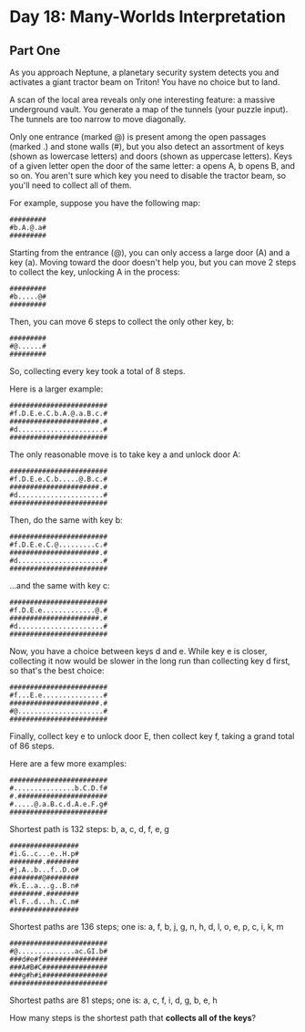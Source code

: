 # Day 18: Many-Worlds Interpretation

## Part One

As you approach Neptune, a planetary security system detects you and activates a giant tractor beam on Triton! You have no choice but to land.

A scan of the local area reveals only one interesting feature: a massive underground vault. You generate a map of the tunnels (your puzzle input). The tunnels are too narrow to move diagonally.

Only one entrance (marked @) is present among the open passages (marked .) and stone walls (#), but you also detect an assortment of keys (shown as lowercase letters) and doors (shown as uppercase letters). Keys of a given letter open the door of the same letter: a opens A, b opens B, and so on. You aren't sure which key you need to disable the tractor beam, so you'll need to collect all of them.

For example, suppose you have the following map:

    #########
    #b.A.@.a#
    #########

Starting from the entrance (@), you can only access a large door (A) and a key (a). Moving toward the door doesn't help you, but you can move 2 steps to collect the key, unlocking A in the process:

    #########
    #b.....@#
    #########

Then, you can move 6 steps to collect the only other key, b:

    #########
    #@......#
    #########

So, collecting every key took a total of 8 steps.

Here is a larger example:

    ########################
    #f.D.E.e.C.b.A.@.a.B.c.#
    ######################.#
    #d.....................#
    ########################

The only reasonable move is to take key a and unlock door A:

    ########################
    #f.D.E.e.C.b.....@.B.c.#
    ######################.#
    #d.....................#
    ########################

Then, do the same with key b:

    ########################
    #f.D.E.e.C.@.........c.#
    ######################.#
    #d.....................#
    ########################

...and the same with key c:

    ########################
    #f.D.E.e.............@.#
    ######################.#
    #d.....................#
    ########################

Now, you have a choice between keys d and e. While key e is closer, collecting it now would be slower in the long run than collecting key d first, so that's the best choice:
    
    ########################
    #f...E.e...............#
    ######################.#
    #@.....................#
    ########################

Finally, collect key e to unlock door E, then collect key f, taking a grand total of 86 steps.

Here are a few more examples:

    ########################
    #...............b.C.D.f#
    #.######################
    #.....@.a.B.c.d.A.e.F.g#
    ########################

Shortest path is 132 steps: b, a, c, d, f, e, g

    #################
    #i.G..c...e..H.p#
    ########.########
    #j.A..b...f..D.o#
    ########@########
    #k.E..a...g..B.n#
    ########.########
    #l.F..d...h..C.m#
    #################

Shortest paths are 136 steps;
one is: a, f, b, j, g, n, h, d, l, o, e, p, c, i, k, m

    ########################
    #@..............ac.GI.b#
    ###d#e#f################
    ###A#B#C################
    ###g#h#i################
    ########################

Shortest paths are 81 steps; one is: a, c, f, i, d, g, b, e, h

How many steps is the shortest path that **collects all of the keys**?
